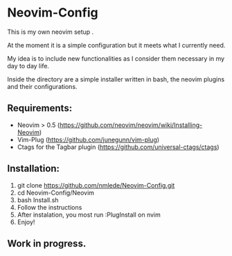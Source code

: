 # __Neovim-Config__

This is my own neovim setup .

At the moment it is a simple configuration but it meets what I currently need.

My idea is to include new functionalities as I consider them necessary in my day to day life.

Inside the directory are a simple installer written in bash, the neovim plugins and their configurations.

## __Requirements:__

- Neovim > 0.5 (https://github.com/neovim/neovim/wiki/Installing-Neovim)
- Vim-Plug (https://github.com/junegunn/vim-plug)
- Ctags for the Tagbar plugin (https://github.com/universal-ctags/ctags)

## __Installation:__

1. git clone https://github.com/nmlede/Neovim-Config.git
2. cd Neovim-Config/Neovim
3. bash Install.sh
4. Follow the instructions
5. After instalation, you most run :PlugInstall on nvim
6. Enjoy!

## __Work in progress.__
